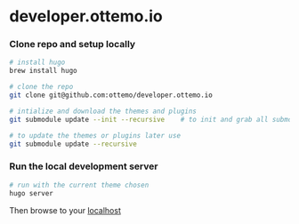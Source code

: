 # developer.ottemo.io


### Clone repo and setup locally

```bash
# install hugo
brew install hugo

# clone the repo
git clone git@github.com:ottemo/developer.ottemo.io

# intialize and download the themes and plugins
git submodule update --init --recursive    # to init and grab all submodules

# to update the themes or plugins later use
git submodule update --recursive
```

### Run the local development server

```bash
# run with the current theme chosen
hugo server
```

Then browse to your [localhost](http://127.0.0.1:1313)
